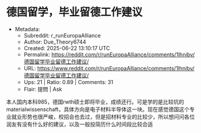 # 德国留学，毕业留德工作建议

- Metadata:
  - Subreddit: r_runEuropaAlliance
  - Author: Due_Theory6744
  - Created: 2025-06-22 13:10:17 UTC
  - Permalink: https://reddit.com/r/runEuropaAlliance/comments/1lhnibv/德国留学毕业留德工作建议/
  - URL: https://www.reddit.com/r/runEuropaAlliance/comments/1lhnibv/德国留学毕业留德工作建议/
  - Ups: 21 | Ratio: 0.89 | Comments: 31
  - Flair: 提問 | Ask


本人国内本科985，德国rwth硕士即将毕业，成绩还行。可是学的是比较坑的materialwissenschaft，具体方向是电子材料半导体这一块。现在感觉德国这个专业就业形势也很严峻，校招会也去过，但是招材料专业的比较少，所以想问问各位润友有没有什么好的建议，以及一般投简历什么时间段比较合适

